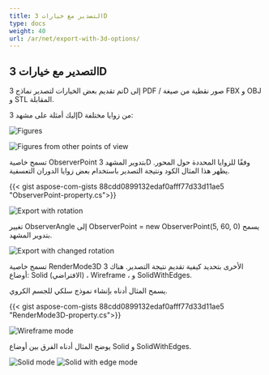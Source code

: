 ```yaml
---
title: التصدير مع خيارات 3D
type: docs
weight: 40
url: /ar/net/export-with-3d-options/
---
```


## **التصدير مع خيارات 3D**

تم تقديم بعض الخيارات لتصدير نماذج 3D إلى PDF / صور نقطية من صيغة FBX و OBJ و STL المقابلة.

إليك أمثلة على مشهد 3D من زوايا مختلفة:

![Figures](/_assets/fig1.png)

![Figures from other points of view](/_assets/fig2.png)

تسمح خاصية ObserverPoint بتدوير المشهد 3D وفقًا للزوايا المحددة حول المحور. يظهر هذا المثال الكود ونتيجة التصدير باستخدام بعض زوايا الدوران التعسفية.

{{< gist aspose-com-gists 88cdd0899132edaf0afff77d33d11ae5 "ObserverPoint-property.cs">}}


![Export with rotation](/_assets/fig3.png)

تغيير ObserverAngle إلى ObserverPoint = new ObserverPoint(5, 60, 0) يسمح بتدوير المشهد.

![Export with changed rotation](/_assets/fig4.png)

تسمح خاصية RenderMode3D الأخرى بتحديد كيفية تقديم نتيجة التصدير. هناك 3 أوضاع: Solid (الافتراضي) ، Wireframe ، و SolidWithEdges.

يسمح المثال أدناه بإنشاء نموذج سلكي للجسم الكروي.

{{< gist aspose-com-gists 88cdd0899132edaf0afff77d33d11ae5 "RenderMode3D-property.cs">}}

![Wireframe mode](/_assets/fig5.png)

يوضح المثال أدناه الفرق بين أوضاع Solid و SolidWithEdges.

![Solid mode](/_assets/fig6.png)
![Solid with edge mode](/_assets/fig7.png)
